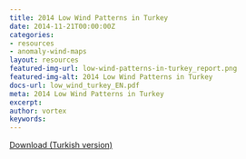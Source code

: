 ```yaml
---
title: 2014 Low Wind Patterns in Turkey
date: 2014-11-21T00:00:00Z
categories:
- resources
- anomaly-wind-maps
layout: resources
featured-img-url: low-wind-patterns-in-turkey_report.png
featured-img-alt: 2014 Low Wind Patterns in Turkey
docs-url: low_wind_turkey_EN.pdf
meta: 2014 Low Wind Patterns in Turkey
excerpt: 
author: vortex
keywords: 
---
```


<p class='continue-link'><a href='/assets/docs/low_wind_turkey_TK.pdf'>Download (Turkish version) <span class="icon-download-alt"></span></a></p>
